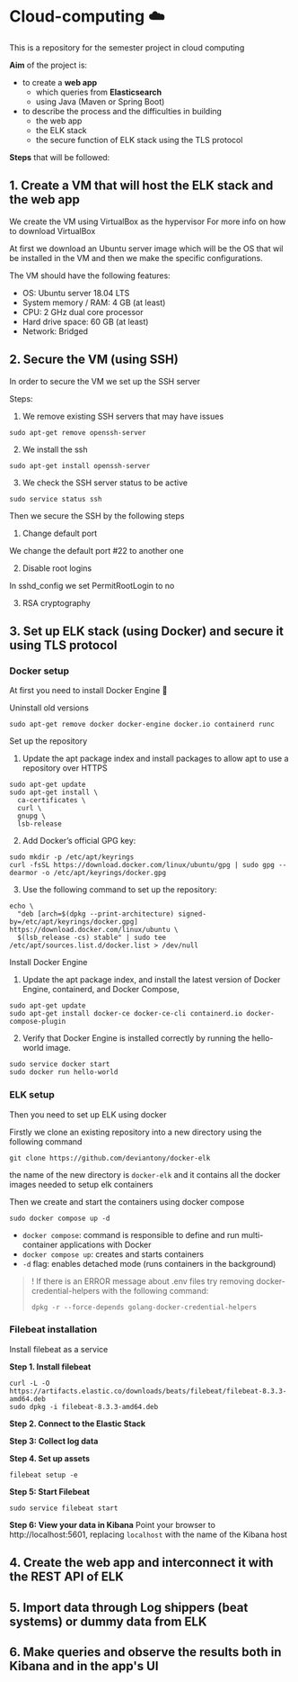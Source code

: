 # Cloud-computing ☁️
This is a repository for the semester project in cloud computing

**Aim** of the project is:
- to create a **web app** 
  - which queries from **Elasticsearch**
  - using Java (Maven or Spring Boot)
- to describe the process and the difficulties in building
  - the web app
  - the ELK stack
  - the secure function of ELK stack using the TLS protocol


**Steps** that will be followed:
## 1. Create a VM that will host the ELK stack and the web app
We create the VM using VirtualBox as the hypervisor
For more info on how to download VirtualBox

At first we download an Ubuntu server image which will be the OS that wil be installed in the VM and then we make the specific configurations.

The VM should have the following features:
- OS: Ubuntu server 18.04 LTS
- System memory / RAM: 4 GB (at least)
- CPU: 2 GHz dual core processor
- Hard drive space: 60 GB (at least)
- Network: Bridged


## 2. Secure the VM (using SSH)
In order to secure the VM we set up the SSH server

Steps:

1. We remove existing SSH servers that may have issues

```console
sudo apt-get remove openssh-server
```

2. We install the ssh 
```console
sudo apt-get install openssh-server
```

3. We check the SSH server status to be active
```console
sudo service status ssh
```


Then we secure the SSH by the following steps

1. Change default port

We change the default port #22 to another one


2. Disable root logins 

In sshd_config we set PermitRootLogin to no

3. RSA cryptography



## 3. Set up ELK stack (using Docker) and secure it using TLS protocol

### Docker setup
At first you need to install Docker Engine 🐳

Uninstall old versions
```console
sudo apt-get remove docker docker-engine docker.io containerd runc
```
Set up the repository
1. Update the apt package index and install packages to allow apt to use a repository over HTTPS
```console
sudo apt-get update
sudo apt-get install \
  ca-certificates \
  curl \
  gnupg \
  lsb-release
```

2. Add Docker’s official GPG key:
```console
sudo mkdir -p /etc/apt/keyrings
curl -fsSL https://download.docker.com/linux/ubuntu/gpg | sudo gpg --dearmor -o /etc/apt/keyrings/docker.gpg
```

3. Use the following command to set up the repository:
```console
echo \
  "deb [arch=$(dpkg --print-architecture) signed-by=/etc/apt/keyrings/docker.gpg] https://download.docker.com/linux/ubuntu \
  $(lsb_release -cs) stable" | sudo tee /etc/apt/sources.list.d/docker.list > /dev/null
```

Install Docker Engine
1. Update the apt package index, and install the latest version of Docker Engine, containerd, and Docker Compose,
```console
sudo apt-get update
sudo apt-get install docker-ce docker-ce-cli containerd.io docker-compose-plugin
```

2. Verify that Docker Engine is installed correctly by running the hello-world image.
```console
sudo service docker start
sudo docker run hello-world
```

### ELK setup
Then you need to set up ELK using docker

Firstly we clone an existing repository into a new directory using the following command

```console
git clone https://github.com/deviantony/docker-elk
```

the name of the new directory is `docker-elk` and it contains all the docker images needed to setup elk containers

Then we create and start the containers using docker compose 
```console
sudo docker compose up -d
```

- `docker compose`: command is responsible to define and run multi-container applications with Docker
- `docker compose up`: creates and starts containers
- `-d` flag: enables detached mode (runs containers in the background)

> ! If there is an ERROR message about .env files try removing docker-credential-helpers with the following command:
> ```console
> dpkg -r --force-depends golang-docker-credential-helpers
> ```

### Filebeat installation
Install filebeat as a service

**Step 1. Install filebeat**
```console
curl -L -O https://artifacts.elastic.co/downloads/beats/filebeat/filebeat-8.3.3-amd64.deb
sudo dpkg -i filebeat-8.3.3-amd64.deb
```

**Step 2. Connect to the Elastic Stack**

**Step 3: Collect log data**

**Step 4. Set up assets**
```console
filebeat setup -e
```

**Step 5: Start Filebeat**
```console
sudo service filebeat start
```

**Step 6: View your data in Kibana**
Point your browser to http://localhost:5601, replacing `localhost` with the name of the Kibana host



## 4. Create the web app and interconnect it with the REST API of ELK


## 5. Import data through Log shippers (beat systems) or dummy data from ELK


## 6. Make queries and observe the results both in Kibana and in the app's UI
